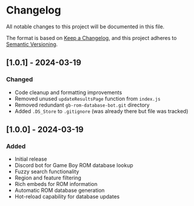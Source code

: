 # Changelog

All notable changes to this project will be documented in this file.

The format is based on [Keep a Changelog](https://keepachangelog.com/en/1.0.0/),
and this project adheres to [Semantic Versioning](https://semver.org/spec/v2.0.0.html).

## [1.0.1] - 2024-03-19

### Changed
- Code cleanup and formatting improvements
- Removed unused `updateResultsPage` function from `index.js`
- Removed redundant `gb-rom-database-bot.git` directory
- Added `.DS_Store` to `.gitignore` (was already there but file was tracked)

## [1.0.0] - 2024-03-19

### Added
- Initial release
- Discord bot for Game Boy ROM database lookup
- Fuzzy search functionality
- Region and feature filtering
- Rich embeds for ROM information
- Automatic ROM database generation
- Hot-reload capability for database updates 